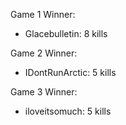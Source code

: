 Game 1 Winner:

- Glacebulletin: 8 kills

Game 2 Winner:

- IDontRunArctic: 5 kills

Game 3 Winner:

- iloveitsomuch: 5 kills
